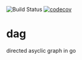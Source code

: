 ![Build Status](https://github.com/aacanakin/dag/actions/workflows/go.yml/badge.svg) [![codecov](https://codecov.io/gh/aacanakin/dag/graph/badge.svg?token=VSRDOJPW7C)](https://codecov.io/gh/aacanakin/dag)

# dag

directed asyclic graph in go
